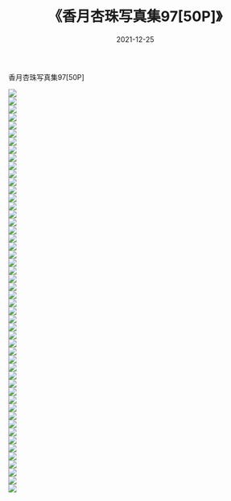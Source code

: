 ﻿---
layout: post
title:  《香月杏珠写真集97[50P]》
date:   2021-12-25
img: http://img.660000.xyz/Sharelink/性感/2021/香月杏珠写真集97[50P]/000.jpg
categories: [美女, 清纯, 唯美]
---

香月杏珠写真集97[50P]

  ![](http://img.660000.xyz/Sharelink/性感/2021/香月杏珠写真集97[50P]/001.jpg) <br> ![](http://img.660000.xyz/Sharelink/性感/2021/香月杏珠写真集97[50P]/002.jpg) <br> ![](http://img.660000.xyz/Sharelink/性感/2021/香月杏珠写真集97[50P]/003.jpg) <br> ![](http://img.660000.xyz/Sharelink/性感/2021/香月杏珠写真集97[50P]/004.jpg) <br> ![](http://img.660000.xyz/Sharelink/性感/2021/香月杏珠写真集97[50P]/005.jpg) <br> ![](http://img.660000.xyz/Sharelink/性感/2021/香月杏珠写真集97[50P]/006.jpg) <br> ![](http://img.660000.xyz/Sharelink/性感/2021/香月杏珠写真集97[50P]/007.jpg) <br> ![](http://img.660000.xyz/Sharelink/性感/2021/香月杏珠写真集97[50P]/008.jpg) <br> ![](http://img.660000.xyz/Sharelink/性感/2021/香月杏珠写真集97[50P]/009.jpg) <br> ![](http://img.660000.xyz/Sharelink/性感/2021/香月杏珠写真集97[50P]/010.jpg) <br> ![](http://img.660000.xyz/Sharelink/性感/2021/香月杏珠写真集97[50P]/011.jpg) <br> ![](http://img.660000.xyz/Sharelink/性感/2021/香月杏珠写真集97[50P]/012.jpg) <br> ![](http://img.660000.xyz/Sharelink/性感/2021/香月杏珠写真集97[50P]/013.jpg) <br> ![](http://img.660000.xyz/Sharelink/性感/2021/香月杏珠写真集97[50P]/014.jpg) <br> ![](http://img.660000.xyz/Sharelink/性感/2021/香月杏珠写真集97[50P]/015.jpg) <br> ![](http://img.660000.xyz/Sharelink/性感/2021/香月杏珠写真集97[50P]/016.jpg) <br> ![](http://img.660000.xyz/Sharelink/性感/2021/香月杏珠写真集97[50P]/017.jpg) <br> ![](http://img.660000.xyz/Sharelink/性感/2021/香月杏珠写真集97[50P]/018.jpg) <br> ![](http://img.660000.xyz/Sharelink/性感/2021/香月杏珠写真集97[50P]/019.jpg) <br> ![](http://img.660000.xyz/Sharelink/性感/2021/香月杏珠写真集97[50P]/020.jpg) <br> ![](http://img.660000.xyz/Sharelink/性感/2021/香月杏珠写真集97[50P]/021.jpg) <br> ![](http://img.660000.xyz/Sharelink/性感/2021/香月杏珠写真集97[50P]/022.jpg) <br> ![](http://img.660000.xyz/Sharelink/性感/2021/香月杏珠写真集97[50P]/023.jpg) <br> ![](http://img.660000.xyz/Sharelink/性感/2021/香月杏珠写真集97[50P]/024.jpg) <br> ![](http://img.660000.xyz/Sharelink/性感/2021/香月杏珠写真集97[50P]/025.jpg) <br> ![](http://img.660000.xyz/Sharelink/性感/2021/香月杏珠写真集97[50P]/026.jpg) <br> ![](http://img.660000.xyz/Sharelink/性感/2021/香月杏珠写真集97[50P]/027.jpg) <br> ![](http://img.660000.xyz/Sharelink/性感/2021/香月杏珠写真集97[50P]/028.jpg) <br> ![](http://img.660000.xyz/Sharelink/性感/2021/香月杏珠写真集97[50P]/029.jpg) <br> ![](http://img.660000.xyz/Sharelink/性感/2021/香月杏珠写真集97[50P]/030.jpg) <br> ![](http://img.660000.xyz/Sharelink/性感/2021/香月杏珠写真集97[50P]/031.jpg) <br> ![](http://img.660000.xyz/Sharelink/性感/2021/香月杏珠写真集97[50P]/032.jpg) <br> ![](http://img.660000.xyz/Sharelink/性感/2021/香月杏珠写真集97[50P]/033.jpg) <br> ![](http://img.660000.xyz/Sharelink/性感/2021/香月杏珠写真集97[50P]/034.jpg) <br> ![](http://img.660000.xyz/Sharelink/性感/2021/香月杏珠写真集97[50P]/035.jpg) <br> ![](http://img.660000.xyz/Sharelink/性感/2021/香月杏珠写真集97[50P]/036.jpg) <br> ![](http://img.660000.xyz/Sharelink/性感/2021/香月杏珠写真集97[50P]/037.jpg) <br> ![](http://img.660000.xyz/Sharelink/性感/2021/香月杏珠写真集97[50P]/038.jpg) <br> ![](http://img.660000.xyz/Sharelink/性感/2021/香月杏珠写真集97[50P]/039.jpg) <br> ![](http://img.660000.xyz/Sharelink/性感/2021/香月杏珠写真集97[50P]/040.jpg) <br> ![](http://img.660000.xyz/Sharelink/性感/2021/香月杏珠写真集97[50P]/041.jpg) <br> ![](http://img.660000.xyz/Sharelink/性感/2021/香月杏珠写真集97[50P]/042.jpg) <br> ![](http://img.660000.xyz/Sharelink/性感/2021/香月杏珠写真集97[50P]/043.jpg) <br> ![](http://img.660000.xyz/Sharelink/性感/2021/香月杏珠写真集97[50P]/044.jpg) <br> ![](http://img.660000.xyz/Sharelink/性感/2021/香月杏珠写真集97[50P]/045.jpg) <br> ![](http://img.660000.xyz/Sharelink/性感/2021/香月杏珠写真集97[50P]/046.jpg) <br> ![](http://img.660000.xyz/Sharelink/性感/2021/香月杏珠写真集97[50P]/047.jpg) <br> ![](http://img.660000.xyz/Sharelink/性感/2021/香月杏珠写真集97[50P]/048.jpg) <br> ![](http://img.660000.xyz/Sharelink/性感/2021/香月杏珠写真集97[50P]/049.jpg) <br> ![](http://img.660000.xyz/Sharelink/性感/2021/香月杏珠写真集97[50P]/050.jpg) <br>